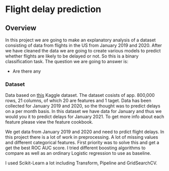 # Flight delay prediction
## Overview
In this project we are going to make an explanatory analysis of a dataset consisting of data from flights in the US from January 2019 and 2020. After we have cleaned the data we are going to create various models to predict whether flights are likely to be delayed or not. So this is a binary classification task.
The question we are going to answer is:

 - Are there any 

### Dataset
 Data based on [this](https://www.kaggle.com/divyansh22/flight-delay-prediction) Kaggle dataset. 
The dataset cosists of app. 800,000 rows, 21 columns, of which 20  are features and 1 taget. Data has been collected for January 2019 and 2020, so the thought was to predict delays on a per month basis. In this dataset we have data for January and thus we would you it to predict delays for January 2021. To get more info about each feature please view the feature cookbook.



We get data from January 2019 and 2020 and need to prdict flight delays. In this project there is a lot of work in preprocessing. A lot of missing values and different categorical features. First priority was to solve this and get a get the best ROC AUC score. I tried different boosting algorithms to compare as well as an ordinary Logistic regression to use as baseline.

I used Scikit-Learn a lot including Transform, Pipeline and GridSearchCV.
<!--stackedit_data:
eyJoaXN0b3J5IjpbLTI2NTk2MTQzMywxMjQwODU2OTUsLTE0ND
kxNTg1MTEsLTE0MzM1MjU3ODBdfQ==
-->